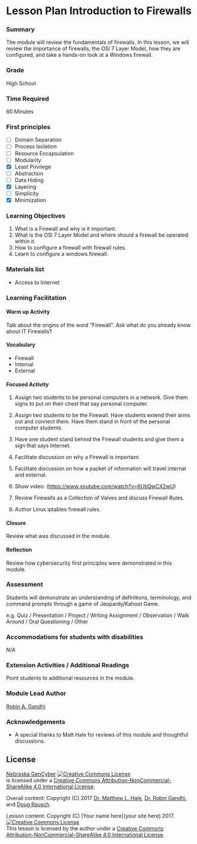 # Lesson Plan Introduction to Firewalls

### Summary
The module will review the fundamentals of firewalls. In this lesson, we will review the importance of firewalls, the OSI 7 Layer Model, how they are configured, and take a hands-on look at a Windows firewall.

### Grade
High School

### Time Required
60 Minutes

### First principles
- [ ] Domain Separation
- [ ] Process Isolation
- [ ] Resource Encapsulation
- [ ] Modularity
- [x] Least Privilege
- [ ] Abstraction
- [ ] Data Hiding
- [x] Layering
- [ ] Simplicity
- [x] Minimization

### Learning Objectives

1. What is a Firewall and why is it important.
2. What is the OSI 7 Layer Model and where should a firewall be operated within it.
3. How to configure a firewall with firewall rules.
4. Learn to configure a windows firewall.

### Materials list

* Access to Internet

### Learning Facilitation

#### Warm up Activity
Talk about the origins of the word "Firewall". Ask what do you already know about IT Firewalls?

#### Vocabulary
* Firewall
* Internal
* External

#### Focused Activity
1. Assign two students to be personal computers in a network. Give them signs to put on their chest that say personal computer.

2. Assign two students to be the Firewall. Have students extend their arms out and connect them. Have them stand in front of the personal computer students.

3. Have one student stand behind the Firewall students and give them a sign that says Internet.

4. Facilitate discussion on why a Firewall is important.

5. Facilitate discussion on how a packet of information will travel internal and external.

6. Show video:  (https://www.youtube.com/watch?v=6UtiQwCX2wU)

7. Review Firewalls as a Collection of Valves and discuss Firewall Rules.

8. Author Linux iptables firewall rules.

#### Closure

Review what was discussed in the module.

#### Reflection

Review how cybersecurity first principles were demonstrated in this module.

### Assessment

Students will demonstrate an understanding of definitions, terminology, and command prompts through a game of Jeopardy/Kahoot Game.

e.g. Quiz / Presentation / Project / Writing Assignment / Observation / Walk Around / Oral Questioning / Other

### Accommodations for students with disabilities

N/A

### Extension Activities / Additional Readings

Point students to additional resources in the module.

### Module Lead Author

[Robin A. Gandhi](http://faculty.ist.unomaha.edu/rgandhi/)

### Acknowledgements

* A special thanks to Matt Hale for reviews of this module and thoughtful discussions.

## License
[Nebraska GenCyber](https://github.com/MLHale/nebraska-gencyber) <a rel="license" href="http://creativecommons.org/licenses/by-nc-sa/4.0/"><img alt="Creative Commons License" style="border-width:0" src="https://i.creativecommons.org/l/by-nc-sa/4.0/88x31.png" /></a><br /> is licensed under a <a rel="license" href="http://creativecommons.org/licenses/by-nc-sa/4.0/">Creative Commons Attribution-NonCommercial-ShareAlike 4.0 International License</a>.

Overall content: Copyright (C) 2017  [Dr. Matthew L. Hale](http://faculty.ist.unomaha.edu/mhale/), [Dr. Robin Gandhi](http://faculty.ist.unomaha.edu/rgandhi/), and [Doug Rausch](http://www.bellevue.edu/about/leadership/faculty/rausch-douglas).

Lesson content: Copyright (C) [Your name here](your site here) 2017.  
<a rel="license" href="http://creativecommons.org/licenses/by-nc-sa/4.0/"><img alt="Creative Commons License" style="border-width:0" src="https://i.creativecommons.org/l/by-nc-sa/4.0/88x31.png" /></a><br /><span xmlns:dct="http://purl.org/dc/terms/" property="dct:title">This lesson</span> is licensed by the author under a <a rel="license" href="http://creativecommons.org/licenses/by-nc-sa/4.0/">Creative Commons Attribution-NonCommercial-ShareAlike 4.0 International License</a>.
